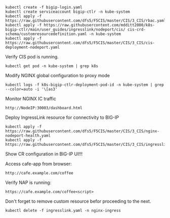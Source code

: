     kubectl create -f bigip-login.yaml
    kubectl create serviceaccount bigip-ctlr -n kube-system
    kubectl apply -f https://raw.githubusercontent.com/dfs5/F5CIS/master/CIS/3_CIS/rbac.yaml
    kubectl apply -f https://raw.githubusercontent.com/mdditt2000/k8s-bigip-ctlr/main/user_guides/ingresslink/nodeport/cis/ cis-crd-schema/customresourcedefinition.yaml -n kube-system
    kubectl apply -f https://raw.githubusercontent.com/dfs5/F5CIS/master/CIS/3_CIS/cis-deployment-nodeport.yaml

Verify CIS pod is running.

    kubectl get pod -n kube-system | grep k8s

Modify NGINX global configuration to proxy mode

    kubectl logs -f k8s-bigip-ctlr-deployment-pod-id -n kube-system | grep --color=auto -i '\[as3'

Monitor NGINX IC traffic

    http://NodeIP:30003/dashboard.html

Deploy IngressLink resource for connectivity to BIG-IP

    kubectl apply -f https://raw.githubusercontent.com/dfs5/F5CIS/master/CIS/3_CIS/nginx-nodeport-health.yaml
    kubectl apply -f https://raw.githubusercontent.com/dfs5/F5CIS/master/CIS/3_CIS/ingresslink.yaml

Show CR configuration in BIG-IP UI!!!

Access cafe-app from browser:

    http://cafe.example.com/coffee

Verify NAP is running:

    https://cafe.example.com/coffee<script>

Don't forget to remove custom resource befor proceeding to the next.

    kubectl delete -f ingresslink.yaml -n nginx-ingress
